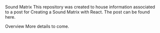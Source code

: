 Sound Matrix
This repository was created to house information associated to a post for Creating a Sound Matrix with React. The post can be found here.

Overview
More details to come.
